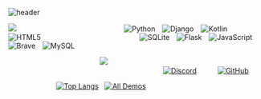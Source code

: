 ![header](https://capsule-render.vercel.app/api?type=wave&color=auto&height=300&section=header&text=Hello%20I'm%20Kasha&fontSize=90)


![](https://capsule-render.vercel.app/api?type=transparent&color=auto&height=123&section=header&text=🛠%20Tech%20Stack%20🛠&fontSize=40)                ![Python](https://img.shields.io/badge/python-3670A0?style=for-the-badge&logo=python&logoColor=white) ![Django](https://img.shields.io/badge/django-%23092E20.svg?style=for-the-badge&logo=django&logoColor=white) ![Kotlin](https://img.shields.io/badge/kotlin-%230095D5.svg?style=for-the-badge&logo=kotlin&logoColor=white) ![HTML5](https://img.shields.io/badge/html5-%23E34F26.svg?style=for-the-badge&logo=html5&logoColor=white)
&nbsp;&nbsp;&nbsp;&nbsp;&nbsp;&nbsp;&nbsp;&nbsp;&nbsp;&nbsp;&nbsp;&nbsp;&nbsp;&nbsp;&nbsp;&nbsp;&nbsp;&nbsp;&nbsp;&nbsp;&nbsp;&nbsp;&nbsp;&nbsp;&nbsp;&nbsp;&nbsp;&nbsp;&nbsp;&nbsp;&nbsp;&nbsp;&nbsp;&nbsp;&nbsp;&nbsp;&nbsp;&nbsp;&nbsp;&nbsp;&nbsp;&nbsp;&nbsp;&nbsp;&nbsp;&nbsp;&nbsp;&nbsp;&nbsp;![SQLite](https://img.shields.io/badge/sqlite-%2307405e.svg?style=for-the-badge&logo=sqlite&logoColor=white) ![Flask](https://img.shields.io/badge/flask-%23000.svg?style=for-the-badge&logo=flask&logoColor=white) ![JavaScript](https://img.shields.io/badge/JavaScript-F7DF1E?style=for-the-badge&logo=JavaScript&logoColor=FFFFFF) ![Brave](https://img.shields.io/badge/Brave-FB542B?style=for-the-badge&logo=Brave&logoColor=white) ![MySQL](https://img.shields.io/badge/mysql-%2300f.svg?style=for-the-badge&logo=mysql&logoColor=white)

             ![](https://capsule-render.vercel.app/api?type=transparent&color=auto&height=123&section=header&text=📫%20Contact%20📫&fontSize=30)                       [![Discord](https://img.shields.io/badge/Discord-%237289DA.svg?style=for-the-badge&logo=discord&logoColor=white)](https://discord.com/users/851017204245069874)   [![GitHub](https://img.shields.io/badge/github-%23121011.svg?style=for-the-badge&logo=github&logoColor=white)](https://github.com/Kasha8674)

&nbsp;&nbsp;&nbsp;&nbsp;&nbsp;&nbsp;&nbsp;&nbsp;&nbsp;&nbsp;&nbsp;&nbsp;&nbsp;&nbsp;&nbsp;&nbsp;&nbsp;&nbsp;&nbsp;&nbsp;&nbsp;&nbsp;&nbsp;&nbsp;[![Top Langs](https://github-readme-stats.vercel.app/api/top-langs/?username=Kasha8674&layout=compact)](https://github.com/Kasha8674/github-readme-stats)&nbsp;&nbsp;&nbsp;[![All Demos](https://github-readme-stats.vercel.app/api/top-langs/?username=Kasha8674&layout=compact)](https://github.com/Kasha8674/github-readme-stats)

